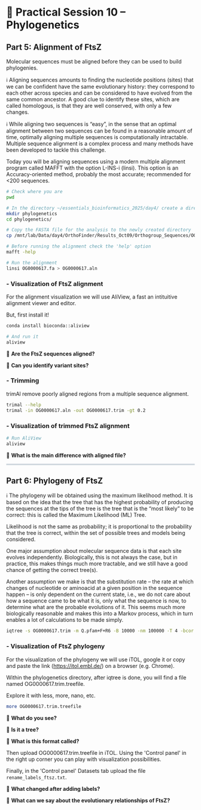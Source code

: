 # 🧮 Practical Session 10 – Phylogenetics

## Part 5: Alignment of FtsZ

Molecular sequences must be aligned before they can be used to build phylogenies.

ℹ️ Aligning sequences amounts to finding the nucleotide positions (sites) that we can be confident have the same evolutionary history: they correspond to each other across species and can be considered to have evolved from the same common ancestor. A good clue to identify these sites, which are called homologous, is that they are well conserved, with only a few changes.

ℹ️ While aligning two sequences is “easy”, in the sense that an optimal alignment between two sequences can be found in a reasonable amount of time, optimally aligning multiple sequences is computationally intractable. Multiple sequence alignment is a complex process and many methods have been developed to tackle this challenge.

Today you will be aligning sequences using a modern multiple alignment program called MAFFT with the option L-INS-i (linsi). This option is an Accuracy-oriented method, probably the most accurate; recommended for <200 sequences.

```bash
# Check where you are
pwd

# In the directory ~/essentials_bioinformatics_2025/day4/ create a directory for the alignment and phylogenetic analysis
mkdir phylogenetics
cd phylogenetics/

# Copy the FASTA file for the analysis to the newly created directory
cp /mnt/lab/Data/day4/OrthoFinder/Results_Oct09/Orthogroup_Sequences/OG0000617.fa .

# Before running the alignment check the 'help' option
mafft -help

# Run the alignment
linsi OG0000617.fa > OG0000617.aln

```

### - Visualization of FtsZ alignment

For the alignment visualization we will use AliView, a fast an intituitive alignment viewer and editor.

But, first install it!

```bash
conda install bioconda::aliview

# And run it
aliview
```

🧩 **Are the FtsZ sequences aligned?**

🧩 **Can you identify variant sites?**

### - Trimming

trimAl remove poorly aligned regions from a multiple sequence alignment.

```bash
trimal --help
trimal -in OG0000617.aln -out OG0000617.trim -gt 0.2
```

### - Visualization of trimmed FtsZ alignment

```bash
# Run AliView
aliview
```

🧩 **What is the main difference with aligned file?**

<svg width="100%" height="4"><rect width="100%" height="4" fill="#d0d7de"/></svg>

## Part 6: Phylogeny of FtsZ

ℹ️ The phylogeny will be obtained using the maximum likelihood method. It is based on the idea that the tree that has the highest probability of producing the sequences at the tips of the tree is the tree that is the “most likely” to be correct: this is called the Maximum Likelihood (ML) Tree.

Likelihood is not the same as probability; it is proportional to the probability that the tree is correct, within the set of possible trees and models being considered.

One major assumption about molecular sequence data is that each site evolves independently. Biologically, this is not always the case, but in practice, this makes things much more tractable, and we still have a good chance of getting the correct tree(s).

Another assumption we make is that the substitution rate – the rate at which changes of nucleotide or aminoacid at a given position in the sequence happen – is only dependent on the current state, i.e., we do not care about how a sequence came to be what it is, only what the sequence is now, to determine what are the probable evolutions of it. This seems much more biologically reasonable and makes this into a Markov process, which in turn enables a lot of calculations to be made simply.

```bash
iqtree -s OG0000617.trim -m Q.pfam+F+R6 -B 10000 -nm 100000 -T 4 -bcor 0.999
```

### - Visualization of FtsZ phylogeny

For the visualization of the phylogeny we will use iTOL, google it or copy and paste the link (https://itol.embl.de/) on a browser (e.g. Chrome).

Within the phylogenetics directory, after iqtree is done, you will find a file named OG0000617.trim.treefile.

Explore it with less, more, nano, etc. 

```bash
more OG0000617.trim.treefile
```

🧩 **What do you see?**

🧩 **Is it a tree?**

🧩 **What is this format called?**

Then upload OG0000617.trim.treefile in iTOL. Using the 'Control panel' in the right up corner you can play with visualization possibilities.

Finally, in the 'Control panel' Datasets tab upload the file ```rename_labels_ftsz.txt```.

🧩 **What changed after adding labels?**

🧩 **What can we say about the evolutionary relationships of FtsZ?**
